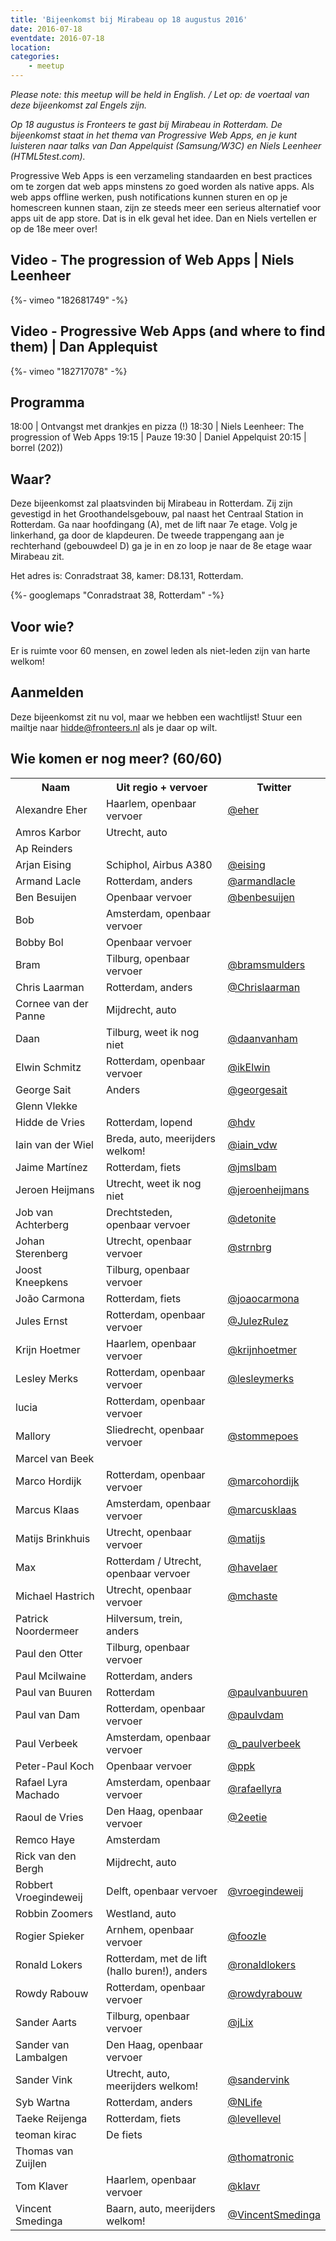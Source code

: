 ```yaml
---
title: 'Bijeenkomst bij Mirabeau op 18 augustus 2016'
date: 2016-07-18
eventdate: 2016-07-18
location:
categories:
    - meetup
---
```


_Please note: this meetup will be held in English. / Let op: de voertaal van deze bijeenkomst zal Engels zijn._

_Op 18 augustus is Fronteers te gast bij Mirabeau in Rotterdam. De bijeenkomst staat in het thema van Progressive Web Apps, en je kunt luisteren naar talks van Dan Appelquist (Samsung/W3C) en Niels Leenheer (HTML5test.com)._

Progressive Web Apps is een verzameling standaarden en best practices om te zorgen dat web apps minstens zo goed worden als native apps. Als web apps offline werken, push notifications kunnen sturen en op je homescreen kunnen staan, zijn ze steeds meer een serieus alternatief voor apps uit de app store. Dat is in elk geval het idee. Dan en Niels vertellen er op de 18e meer over!

## Video - The progression of Web Apps | Niels Leenheer

<div>
    {%- vimeo "182681749" -%}
</div>

## Video - Progressive Web Apps (and where to find them) | Dan Applequist

<div>
    {%- vimeo "182717078" -%}
</div>

## Programma

18:00 | Ontvangst met drankjes en pizza (!)
18:30 | Niels Leenheer: The progression of Web Apps
19:15 | Pauze
19:30 | Daniel Appelquist
20:15 | borrel (202))

## Waar?

Deze bijeenkomst zal plaatsvinden bij Mirabeau in Rotterdam. Zij zijn gevestigd in het Groothandelsgebouw, pal naast het Centraal Station in Rotterdam. Ga naar hoofdingang (A), met de lift naar 7e etage. Volg je linkerhand, ga door de klapdeuren. De tweede trappengang aan je rechterhand (gebouwdeel D) ga je in en zo loop je naar de 8e etage waar Mirabeau zit.

Het adres is: Conradstraat 38, kamer: D8.131, Rotterdam.

{%- googlemaps "Conradstraat 38, Rotterdam" -%}

## Voor wie?

Er is ruimte voor 60 mensen, en zowel leden als niet-leden zijn van harte welkom!

## Aanmelden

Deze bijeenkomst zit nu vol, maar we hebben een wachtlijst! Stuur een mailtje naar hidde@fronteers.nl als je daar op wilt.

## Wie komen er nog meer? (60/60)

<table>
<tr>
<th scope="col">Naam</th>
<th scope="col">Uit regio + vervoer</th>
<th scope="col">Twitter</th>
</tr>
<tr>
<td>Alexandre Eher</td>
<td>Haarlem, openbaar vervoer</td>
<td><a href="https://twitter.com/eher" rel="nofollow">@eher</a></td>
</tr>
<tr>
<td>Amros Karbor</td>
<td>Utrecht, auto</td>
<td></td>
</tr>
<tr>
<td>Ap Reinders</td>
<td></td>
<td></td>
</tr>
<tr>
<td>Arjan Eising</td>
<td>Schiphol, Airbus A380</td>
<td><a href="https://twitter.com/eising" rel="nofollow">@eising</a></td>
</tr>
<tr>
<td>Armand Lacle</td>
<td>Rotterdam, anders</td>
<td><a href="https://twitter.com/armandlacle" rel="nofollow">@armandlacle</a></td>
</tr>
<tr>
<td>Ben Besuijen</td>
<td>Openbaar vervoer</td>
<td><a href="https://twitter.com/benbesuijen" rel="nofollow">@benbesuijen</a></td>
</tr>
<tr>
<td>Bob</td>
<td>Amsterdam, openbaar vervoer</td>
<td></td>
</tr>
<tr>
<td>Bobby Bol</td>
<td>Openbaar vervoer</td>
<td></td>
</tr>
<tr>
<td>Bram</td>
<td>Tilburg, openbaar vervoer</td>
<td><a href="https://twitter.com/bramsmulders" rel="nofollow">@bramsmulders</a></td>
</tr>
<tr>
<td>Chris Laarman</td>
<td>Rotterdam, anders</td>
<td><a href="https://twitter.com/Chrislaarman" rel="nofollow">@Chrislaarman</a></td>
</tr>
<tr>
<td>Cornee van der Panne</td>
<td>Mijdrecht, auto</td>
<td></td>
</tr>
<tr>
<td>Daan</td>
<td>Tilburg, weet ik nog niet</td>
<td><a href="https://twitter.com/daanvanham" rel="nofollow">@daanvanham</a></td>
</tr>
<tr>
<td>Elwin Schmitz</td>
<td>Rotterdam, openbaar vervoer</td>
<td><a href="https://twitter.com/ikElwin" rel="nofollow">@ikElwin</a></td>
</tr>
<tr>
<td>George Sait</td>
<td>Anders</td>
<td><a href="https://twitter.com/georgesait" rel="nofollow">@georgesait</a></td>
</tr>
<tr>
<td>Glenn Vlekke</td>
<td></td>
<td></td>
</tr>
<tr>
<td>Hidde de Vries</td>
<td>Rotterdam, lopend</td>
<td><a href="https://twitter.com/hdv" rel="nofollow">@hdv</a></td>
</tr>
<tr>
<td>Iain van der Wiel</td>
<td>Breda, auto, meerijders welkom!</td>
<td><a href="https://twitter.com/iain_vdw" rel="nofollow">@iain_vdw</a></td>
</tr>
<tr>
<td>Jaime Martínez</td>
<td>Rotterdam, fiets</td>
<td><a href="https://twitter.com/jmslbam" rel="nofollow">@jmslbam</a></td>
</tr>
<tr>
<td>Jeroen Heijmans</td>
<td>Utrecht, weet ik nog niet</td>
<td><a href="https://twitter.com/jeroenheijmans" rel="nofollow">@jeroenheijmans</a></td>
</tr>
<tr>
<td>Job van Achterberg</td>
<td>Drechtsteden, openbaar vervoer</td>
<td><a href="https://twitter.com/detonite" rel="nofollow">@detonite</a></td>
</tr>
<tr>
<td>Johan Sterenberg</td>
<td>Utrecht, openbaar vervoer</td>
<td><a href="https://twitter.com/strnbrg" rel="nofollow">@strnbrg</a></td>
</tr>
<tr>
<td>Joost Kneepkens</td>
<td>Tilburg, openbaar vervoer</td>
<td></td>
</tr>
<tr>
<td>João Carmona</td>
<td>Rotterdam, fiets</td>
<td><a href="https://twitter.com/joaocarmona" rel="nofollow">@joaocarmona</a></td>
</tr>
<tr>
<td>Jules Ernst</td>
<td>Rotterdam, openbaar vervoer</td>
<td><a href="https://twitter.com/JulezRulez" rel="nofollow">@JulezRulez</a></td>
</tr>
<tr>
<td>Krijn Hoetmer</td>
<td>Haarlem, openbaar vervoer</td>
<td><a href="https://twitter.com/krijnhoetmer" rel="nofollow">@krijnhoetmer</a></td>
</tr>
<tr>
<td>Lesley Merks</td>
<td>Rotterdam, openbaar vervoer</td>
<td><a href="https://twitter.com/lesleymerks" rel="nofollow">@lesleymerks</a></td>
</tr>
<tr>
<td>lucia</td>
<td>Rotterdam, openbaar vervoer</td>
<td></td>
</tr>
<tr>
<td>Mallory</td>
<td>Sliedrecht, openbaar vervoer</td>
<td><a href="https://twitter.com/stommepoes" rel="nofollow">@stommepoes</a></td>
</tr>
<tr>
<td>Marcel van Beek</td>
<td></td>
<td></td>
</tr>
<tr>
<td>Marco Hordijk</td>
<td>Rotterdam, openbaar vervoer</td>
<td><a href="https://twitter.com/marcohordijk" rel="nofollow">@marcohordijk</a></td>
</tr>
<tr>
<td>Marcus Klaas</td>
<td>Amsterdam, openbaar vervoer</td>
<td><a href="https://twitter.com/marcusklaas" rel="nofollow">@marcusklaas</a></td>
</tr>
<tr>
<td>Matijs Brinkhuis </td>
<td>Utrecht, openbaar vervoer</td>
<td><a href="https://twitter.com/matijs" rel="nofollow">@matijs</a></td>
</tr>
<tr>
<td>Max</td>
<td>Rotterdam / Utrecht, openbaar vervoer</td>
<td><a href="https://twitter.com/havelaer" rel="nofollow">@havelaer</a></td>
</tr>
<tr>
<td>Michael Hastrich</td>
<td>Utrecht, openbaar vervoer</td>
<td><a href="https://twitter.com/mchaste" rel="nofollow">@mchaste</a></td>
</tr>
<tr>
<td>Patrick Noordermeer</td>
<td>Hilversum, trein, anders</td>
<td></td>
</tr>
<tr>
<td>Paul den Otter</td>
<td>Tilburg, openbaar vervoer</td>
<td></td>
</tr>
<tr>
<td>Paul Mcilwaine</td>
<td>Rotterdam, anders</td>
<td></td>
</tr>
<tr>
<td>Paul van Buuren</td>
<td>Rotterdam</td>
<td><a href="https://twitter.com/paulvanbuuren" rel="nofollow">@paulvanbuuren</a></td>
</tr>
<tr>
<td>Paul van Dam</td>
<td>Rotterdam, openbaar vervoer</td>
<td><a href="https://twitter.com/paulvdam" rel="nofollow">@paulvdam</a></td>
</tr>
<tr>
<td>Paul Verbeek</td>
<td>Amsterdam, openbaar vervoer</td>
<td><a href="https://twitter.com/_paulverbeek" rel="nofollow">@_paulverbeek</a></td>
</tr>
<tr>
<td>Peter-Paul Koch</td>
<td>Openbaar vervoer</td>
<td><a href="https://twitter.com/ppk" rel="nofollow">@ppk</a></td>
</tr>
<tr>
<td>Rafael Lyra Machado</td>
<td>Amsterdam, openbaar vervoer</td>
<td><a href="https://twitter.com/rafaellyra" rel="nofollow">@rafaellyra</a></td>
</tr>
<tr>
<td>Raoul de Vries</td>
<td>Den Haag, openbaar vervoer</td>
<td><a href="https://twitter.com/2eetie" rel="nofollow">@2eetie</a></td>
</tr>
<tr>
<td>Remco Haye</td>
<td>Amsterdam</td>
<td></td>
</tr>
<tr>
<td>Rick van den Bergh</td>
<td>Mijdrecht, auto</td>
<td></td>
</tr>
<tr>
<td>Robbert Vroegindeweij</td>
<td>Delft, openbaar vervoer</td>
<td><a href="https://twitter.com/vroegindeweij" rel="nofollow">@vroegindeweij</a></td>
</tr>
<tr>
<td>Robbin Zoomers</td>
<td>Westland, auto</td>
<td></td>
</tr>
<tr>
<td>Rogier Spieker</td>
<td>Arnhem, openbaar vervoer</td>
<td><a href="https://twitter.com/foozle" rel="nofollow">@foozle</a></td>
</tr>
<tr>
<td>Ronald Lokers</td>
<td>Rotterdam, met de lift (hallo buren!), anders</td>
<td><a href="https://twitter.com/ronaldlokers" rel="nofollow">@ronaldlokers</a></td>
</tr>
<tr>
<td>Rowdy Rabouw</td>
<td>Rotterdam, openbaar vervoer</td>
<td><a href="https://twitter.com/rowdyrabouw" rel="nofollow">@rowdyrabouw</a></td>
</tr>
<tr>
<td>Sander Aarts</td>
<td>Tilburg, openbaar vervoer</td>
<td><a href="https://twitter.com/jLix" rel="nofollow">@jLix</a></td>
</tr>
<tr>
<td>Sander van Lambalgen</td>
<td>Den Haag, openbaar vervoer</td>
<td></td>
</tr>
<tr>
<td>Sander Vink</td>
<td>Utrecht, auto, meerijders welkom!</td>
<td><a href="https://twitter.com/sandervink" rel="nofollow">@sandervink</a></td>
</tr>
<tr>
<td>Syb Wartna</td>
<td>Rotterdam, anders</td>
<td><a href="https://twitter.com/NLife" rel="nofollow">@NLife</a></td>
</tr>
<tr>
<td>Taeke Reijenga</td>
<td>Rotterdam, fiets</td>
<td><a href="https://twitter.com/levellevel" rel="nofollow">@levellevel</a></td>
</tr>
<tr>
<td>teoman kirac</td>
<td>De fiets</td>
<td></td>
</tr>
<tr>
<td>Thomas van Zuijlen</td>
<td></td>
<td><a href="https://twitter.com/thomatronic" rel="nofollow">@thomatronic</a></td>
</tr>
<tr>
<td>Tom Klaver</td>
<td>Haarlem, openbaar vervoer</td>
<td><a href="https://twitter.com/klavr" rel="nofollow">@klavr</a></td>
</tr>
<tr>
<td>Vincent Smedinga</td>
<td>Baarn, auto, meerijders welkom!</td>
<td><a href="https://twitter.com/VincentSmedinga" rel="nofollow">@VincentSmedinga</a></td>
</tr>
</table>
